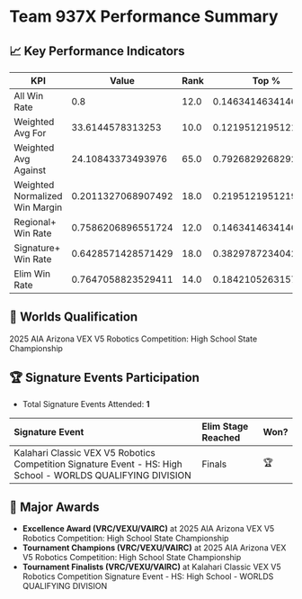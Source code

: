 # Team 937X Performance Summary

## 📈 Key Performance Indicators
| KPI | Value | Rank | Top % |
| --- | ----- | ---- | ----- |
| All Win Rate | 0.8 | 12.0 | 0.14634146341463414 |
| Weighted Avg For | 33.6144578313253 | 10.0 | 0.12195121951219512 |
| Weighted Avg Against | 24.10843373493976 | 65.0 | 0.7926829268292683 |
| Weighted Normalized Win Margin | 0.2011327068907492 | 18.0 | 0.21951219512195122 |
| Regional+ Win Rate | 0.7586206896551724 | 12.0 | 0.14634146341463414 |
| Signature+ Win Rate | 0.6428571428571429 | 18.0 | 0.3829787234042553 |
| Elim Win Rate | 0.7647058823529411 | 14.0 | 0.18421052631578946 |


## 🎯 Worlds Qualification
2025 AIA Arizona VEX V5 Robotics Competition: High School State Championship

## 🏆 Signature Events Participation
- Total Signature Events Attended: **1**

| Signature Event | Elim Stage Reached | Won? |
|:----------------|:-------------------|:----|
| Kalahari Classic VEX V5 Robotics Competition Signature Event - HS: High School - WORLDS QUALIFYING DIVISION | Finals | 🏆 |


## 🥇 Major Awards
- **Excellence Award (VRC/VEXU/VAIRC)** at 2025 AIA Arizona VEX V5 Robotics Competition: High School State Championship
- **Tournament Champions (VRC/VEXU/VAIRC)** at 2025 AIA Arizona VEX V5 Robotics Competition: High School State Championship
- **Tournament Finalists (VRC/VEXU/VAIRC)** at Kalahari Classic VEX V5 Robotics Competition Signature Event - HS: High School - WORLDS QUALIFYING DIVISION

